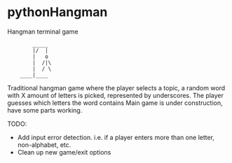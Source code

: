 # pythonHangman
Hangman terminal game

            _____
            |/  |
            |   o
            |  /|\ 
            |  / \ 
        ____|____ 

Traditional hangman game where the player selects a topic, a random word with X amount of letters is picked, represented by underscores. The player guesses which letters the word contains
Main game is under construction, have some parts working. 


TODO:
 - Add input error detection. i.e. if a player enters more than one letter, non-alphabet, etc.
 - Clean up new game/exit options

